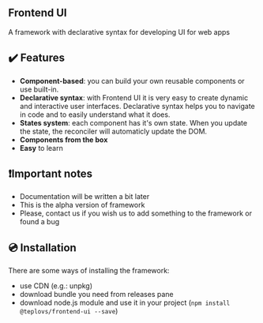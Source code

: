 ## Frontend UI
A framework with declarative syntax for developing UI for web apps

## :heavy_check_mark: Features
- **Component-based**: you can build your own reusable components or use built-in.
- **Declarative syntax**: with Frontend UI it is very easy to create dynamic and interactive user interfaces. Declarative syntax helps you to navigate in code and to easily understand what it does.
- **States system**: each component has it's own state. When you update the state, the reconciler will automaticly update the DOM.
- **Components from the box**
- **Easy** to learn

## :exclamation:Important notes
- Documentation will be written a bit later
- This is the alpha version of framework
- Please, contact us if you wish us to add something to the framework or found a bug

## :cd: Installation
There are some ways of installing the framework:
- use CDN (e.g.: unpkg)
- download bundle you need from releases pane
- download node.js module and use it in your project (`npm install @teplovs/frontend-ui --save`)
